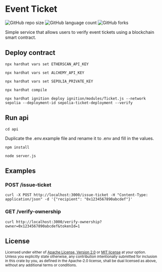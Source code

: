 Event Ticket
===========================

![GitHub repo size](https://img.shields.io/github/repo-size/Luan-Web3/event-ticket?style=for-the-badge)
![GitHub language count](https://img.shields.io/github/languages/count/Luan-Web3/event-ticket?style=for-the-badge)
![GitHub forks](https://img.shields.io/github/forks/Luan-Web3/uevent-ticket?style=for-the-badge)

Simple service that allows users to verify event tickets using a blockchain smart contract.

## Deploy contract

```
npx hardhat vars set ETHERSCAN_API_KEY
```
```
npx hardhat vars set ALCHEMY_API_KEY
```
```
npx hardhat vars set SEPOLIA_PRIVATE_KEY
```
```
npx hardhat compile
```
```
npx hardhat ignition deploy ignition/modules/Ticket.js --network sepolia --deployment-id sepolia-ticket-deployment --verify
```

## Run api
```
cd api
```
Duplicate the .env.example file and rename it to .env and fill in the values.
```
npm install
```
```
node server.js
```



## Examples

### POST /issue-ticket

```
curl -X POST http://localhost:3000/issue-ticket -H "Content-Type: application/json" -d '{"recipient": "0x1234567890abcdef"}'
```

### GET /verify-ownership

```
curl http://localhost:3000/verify-ownership?owner=0x1234567890abcdef&tokenId=1
```

## License

<sup>
Licensed under either of <a href="LICENSE-APACHE">Apache License, Version
2.0</a> or <a href="LICENSE-MIT">MIT license</a> at your option.
</sup>

<br>

<sub>
Unless you explicitly state otherwise, any contribution intentionally submitted
for inclusion in this crate by you, as defined in the Apache-2.0 license, shall
be dual licensed as above, without any additional terms or conditions.
</sub>
